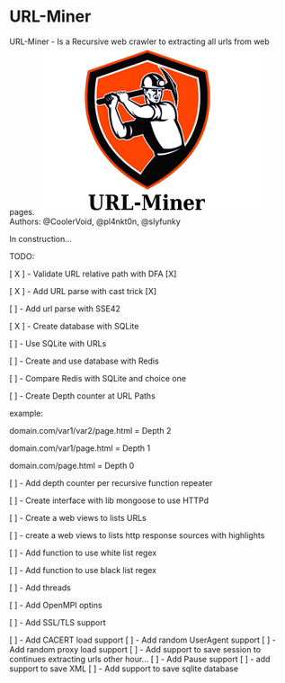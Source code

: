URL-Miner
========

URL-Miner - Is a Recursive web crawler to extracting all urls from web pages.
![Alt text](https://github.com/CoolerVoid/urlminer/blob/master/doc/urlminer_logo.png)
Authors: @CoolerVoid, @pl4nkt0n, @slyfunky

In construction...

TODO:

[ X ]  - Validate URL relative path with DFA [X]

[ X ]  - Add URL parse with cast trick [X]

[   ]  - Add url parse with SSE42 

[ X ]  - Create database with SQLite 

[   ]  - Use SQLite with URLs

[   ]  - Create and use database with Redis

[   ]  - Compare Redis with SQLite and choice one

[   ]  - Create Depth counter at URL Paths

  example:
  
  domain.com/var1/var2/page.html  = Depth 2
  
  domain.com/var1/page.html = Depth 1
  
  domain.com/page.html = Depth 0
  
[  ]  - Add depth counter per recursive function repeater

[  ]  - Create interface with lib mongoose to use HTTPd

[  ]  - Create a web views to lists URLs

[  ]  - create a web views to lists http response sources with highlights

[  ]  - Add function to use white list regex

[  ]  - Add function to use black list regex

[  ]  - Add threads

[  ]  - Add OpenMPI optins

[  ]  - Add SSL/TLS support

[  ]  - Add CACERT load support
[  ]  - Add random UserAgent support
[  ]  - Add random proxy load support
[  ]  - Add support to save session to continues extracting urls other hour...
[  ]  - Add Pause support
[  ]  - add support to save XML
[  ]  - Add support to save sqlite database
